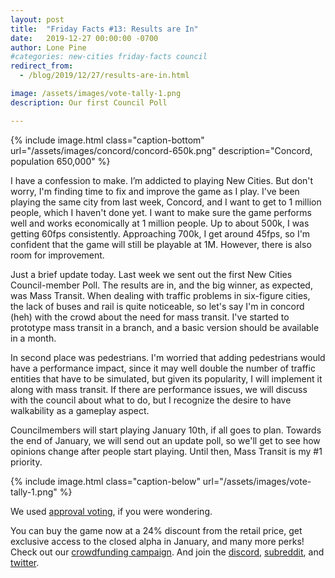 ```yaml
---
layout: post
title:  "Friday Facts #13: Results are In"
date:   2019-12-27 00:00:00 -0700
author: Lone Pine
#categories: new-cities friday-facts council
redirect_from:
  - /blog/2019/12/27/results-are-in.html

image: /assets/images/vote-tally-1.png
description: Our first Council Poll

---
```


{% include image.html class="caption-bottom"
  url="/assets/images/concord/concord-650k.png"
  description="Concord, population 650,000"
%}

I have a confession to make. I’m addicted to playing New Cities. But don't worry, I'm finding time to fix and improve the game as I play. I've been playing the same city from last week, Concord, and I want to get to 1 million people, which I haven't done yet. I want to make sure the game performs well and works economically at 1 million people. Up to about 500k, I was getting 60fps consistently. Approaching 700k, I get around 45fps, so I'm confident that the game will still be playable at 1M. However, there is also room for improvement.

Just a brief update today. Last week we sent out the first New Cities Council-member Poll. The results are in, and the big winner, as expected, was Mass Transit. When dealing with traffic problems in six-figure cities, the lack of buses and rail is quite noticeable, so let's say I'm in concord (heh) with the crowd about the need for mass transit. I've started to prototype mass transit in a branch, and a basic version should be available in a month.

In second place was pedestrians. I'm worried that adding pedestrians would have a performance impact, since it may well double the number of traffic entities that have to be simulated, but given its popularity, I will implement it along with mass transit. If there are performance issues, we will discuss with the council about what to do, but I recognize the desire to have walkability as a gameplay aspect.

Councilmembers will start playing January 10th, if all goes to plan. Towards the end of January, we will send out an update poll, so we'll get to see how opinions change after people start playing. Until then, Mass Transit is my #1 priority.

{% include image.html class="caption-below"
  url="/assets/images/vote-tally-1.png"
%}

We used [approval voting], if you were wondering.

You can buy the game now at a 24% discount from the retail price, get exclusive access to the closed alpha in January, and many more perks! Check out our [crowdfunding campaign]. And join the [discord], [subreddit], and [twitter].

[subreddit]: https://www.reddit.com/r/New_Cities
[discord]: https://discord.gg/udgeB2E
[twitter]: https://twitter.com/lone_pine_games
[crowdfunding campaign]: https://igg.me/at/new-cities
[approval voting]: https://en.wikipedia.org/wiki/Approval_voting




